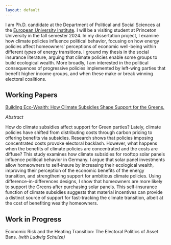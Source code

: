 ```yaml
---
layout: default
---
```


I am Ph.D. candidate at the Department of Political and Social Sciences at the [European University Institute](https://www.eui.eu/en/academic-units/political-and-social-sciences). I will be a visiting student at Princeton University in the fall semester 2024. In my dissertation project, I examine how climate policies influence political behavior, focusing on how energy policies affect homeowners' perceptions of economic well-being within different *types* of energy transitions. I ground my thesis in the social insurance literature, arguing that climate policies enable some groups to build ecological wealth. More broadly, I am interested in the political consequences of progressive policies implemented by left-wing parties that benefit higher income groups, and when these make or break winning electoral coalitions.

## Working Papers

[Building Eco-Wealth: How Climate Subsidies Shape Support for the Greens.](https://osf.io/preprints/osf/ysvuq)

*Abstract*

How do climate subsidies affect support for Green parties? Lately, climate policies have shifted from distributing costs through carbon pricing to offering benefits via subsidies. Research shows that policies imposing concentrated costs provoke electoral backlash. However, what happens when the benefits of climate policies are concentrated and the costs are diffuse? This study examines how climate subsidies for rooftop solar panels influence political behavior in Germany. I argue that solar panel investments allow homeowners to self-insure by increasing their ecological wealth, improving their perception of the economic benefits of the energy transition, and strengthening support for ambitious climate policies. Using difference-in-differences designs, I show that homeowners are more likely to support the Greens after purchasing solar panels. This self-insurance function of climate subsidies suggests that material incentives can provide a distinct source of support for fast-tracking the climate transition, albeit at the cost of benefiting wealthy homeowners.

## Work in Progress

Economic Risk and the Heating Transition: The Electoral Politics of Asset Bans. *(with Ludwig Schulze)*
